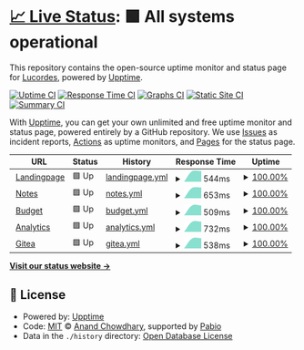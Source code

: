 # [📈 Live Status](https://status.lucacordes.com): <!--live status--> **🟩 All systems operational**

This repository contains the open-source uptime monitor and status page for [Lucordes](https://status.lucacordes.com), powered by [Upptime](https://github.com/upptime/upptime).

[![Uptime CI](https://github.com/lucordes/lucordes.github.io/workflows/Uptime%20CI/badge.svg)](https://github.com/lucordes/lucordes.github.io/actions?query=workflow%3A%22Uptime+CI%22)
[![Response Time CI](https://github.com/lucordes/lucordes.github.io/workflows/Response%20Time%20CI/badge.svg)](https://github.com/lucordes/lucordes.github.io/actions?query=workflow%3A%22Response+Time+CI%22)
[![Graphs CI](https://github.com/lucordes/lucordes.github.io/workflows/Graphs%20CI/badge.svg)](https://github.com/lucordes/lucordes.github.io/actions?query=workflow%3A%22Graphs+CI%22)
[![Static Site CI](https://github.com/lucordes/lucordes.github.io/workflows/Static%20Site%20CI/badge.svg)](https://github.com/lucordes/lucordes.github.io/actions?query=workflow%3A%22Static+Site+CI%22)
[![Summary CI](https://github.com/lucordes/lucordes.github.io/workflows/Summary%20CI/badge.svg)](https://github.com/lucordes/lucordes.github.io/actions?query=workflow%3A%22Summary+CI%22)

With [Upptime](https://upptime.js.org), you can get your own unlimited and free uptime monitor and status page, powered entirely by a GitHub repository. We use [Issues](https://github.com/lucordes/lucordes.github.io/issues) as incident reports, [Actions](https://github.com/lucordes/lucordes.github.io/actions) as uptime monitors, and [Pages](https://status.lucacordes.com) for the status page.

<!--start: status pages-->
<!-- This summary is generated by Upptime (https://github.com/upptime/upptime) -->
<!-- Do not edit this manually, your changes will be overwritten -->
<!-- prettier-ignore -->
| URL | Status | History | Response Time | Uptime |
| --- | ------ | ------- | ------------- | ------ |
| <img alt="" src="https://icons.duckduckgo.com/ip3/www.lucacordes.com.ico" height="13"> [Landingpage](https://www.lucacordes.com) | 🟩 Up | [landingpage.yml](https://github.com/lucordes/lucordes.github.io/commits/HEAD/history/landingpage.yml) | <details><summary><img alt="Response time graph" src="./graphs/landingpage/response-time-week.png" height="20"> 544ms</summary><br><a href="https://upptime.github.io/upptime/history/landingpage"><img alt="Response time 544" src="https://img.shields.io/endpoint?url=https%3A%2F%2Fraw.githubusercontent.com%2Flucordes%2Flucordes.github.io%2FHEAD%2Fapi%2Flandingpage%2Fresponse-time.json"></a><br><a href="https://upptime.github.io/upptime/history/landingpage"><img alt="24-hour response time 544" src="https://img.shields.io/endpoint?url=https%3A%2F%2Fraw.githubusercontent.com%2Flucordes%2Flucordes.github.io%2FHEAD%2Fapi%2Flandingpage%2Fresponse-time-day.json"></a><br><a href="https://upptime.github.io/upptime/history/landingpage"><img alt="7-day response time 544" src="https://img.shields.io/endpoint?url=https%3A%2F%2Fraw.githubusercontent.com%2Flucordes%2Flucordes.github.io%2FHEAD%2Fapi%2Flandingpage%2Fresponse-time-week.json"></a><br><a href="https://upptime.github.io/upptime/history/landingpage"><img alt="30-day response time 544" src="https://img.shields.io/endpoint?url=https%3A%2F%2Fraw.githubusercontent.com%2Flucordes%2Flucordes.github.io%2FHEAD%2Fapi%2Flandingpage%2Fresponse-time-month.json"></a><br><a href="https://upptime.github.io/upptime/history/landingpage"><img alt="1-year response time 544" src="https://img.shields.io/endpoint?url=https%3A%2F%2Fraw.githubusercontent.com%2Flucordes%2Flucordes.github.io%2FHEAD%2Fapi%2Flandingpage%2Fresponse-time-year.json"></a></details> | <details><summary><a href="https://upptime.github.io/upptime/history/landingpage">100.00%</a></summary><a href="https://upptime.github.io/upptime/history/landingpage"><img alt="All-time uptime 100.00%" src="https://img.shields.io/endpoint?url=https%3A%2F%2Fraw.githubusercontent.com%2Flucordes%2Flucordes.github.io%2FHEAD%2Fapi%2Flandingpage%2Fuptime.json"></a><br><a href="https://upptime.github.io/upptime/history/landingpage"><img alt="24-hour uptime 100.00%" src="https://img.shields.io/endpoint?url=https%3A%2F%2Fraw.githubusercontent.com%2Flucordes%2Flucordes.github.io%2FHEAD%2Fapi%2Flandingpage%2Fuptime-day.json"></a><br><a href="https://upptime.github.io/upptime/history/landingpage"><img alt="7-day uptime 100.00%" src="https://img.shields.io/endpoint?url=https%3A%2F%2Fraw.githubusercontent.com%2Flucordes%2Flucordes.github.io%2FHEAD%2Fapi%2Flandingpage%2Fuptime-week.json"></a><br><a href="https://upptime.github.io/upptime/history/landingpage"><img alt="30-day uptime 100.00%" src="https://img.shields.io/endpoint?url=https%3A%2F%2Fraw.githubusercontent.com%2Flucordes%2Flucordes.github.io%2FHEAD%2Fapi%2Flandingpage%2Fuptime-month.json"></a><br><a href="https://upptime.github.io/upptime/history/landingpage"><img alt="1-year uptime 100.00%" src="https://img.shields.io/endpoint?url=https%3A%2F%2Fraw.githubusercontent.com%2Flucordes%2Flucordes.github.io%2FHEAD%2Fapi%2Flandingpage%2Fuptime-year.json"></a></details>
| <img alt="" src="https://icons.duckduckgo.com/ip3/notes.lucacordes.com.ico" height="13"> [Notes](https://notes.lucacordes.com) | 🟩 Up | [notes.yml](https://github.com/lucordes/lucordes.github.io/commits/HEAD/history/notes.yml) | <details><summary><img alt="Response time graph" src="./graphs/notes/response-time-week.png" height="20"> 653ms</summary><br><a href="https://upptime.github.io/upptime/history/notes"><img alt="Response time 653" src="https://img.shields.io/endpoint?url=https%3A%2F%2Fraw.githubusercontent.com%2Flucordes%2Flucordes.github.io%2FHEAD%2Fapi%2Fnotes%2Fresponse-time.json"></a><br><a href="https://upptime.github.io/upptime/history/notes"><img alt="24-hour response time 653" src="https://img.shields.io/endpoint?url=https%3A%2F%2Fraw.githubusercontent.com%2Flucordes%2Flucordes.github.io%2FHEAD%2Fapi%2Fnotes%2Fresponse-time-day.json"></a><br><a href="https://upptime.github.io/upptime/history/notes"><img alt="7-day response time 653" src="https://img.shields.io/endpoint?url=https%3A%2F%2Fraw.githubusercontent.com%2Flucordes%2Flucordes.github.io%2FHEAD%2Fapi%2Fnotes%2Fresponse-time-week.json"></a><br><a href="https://upptime.github.io/upptime/history/notes"><img alt="30-day response time 653" src="https://img.shields.io/endpoint?url=https%3A%2F%2Fraw.githubusercontent.com%2Flucordes%2Flucordes.github.io%2FHEAD%2Fapi%2Fnotes%2Fresponse-time-month.json"></a><br><a href="https://upptime.github.io/upptime/history/notes"><img alt="1-year response time 653" src="https://img.shields.io/endpoint?url=https%3A%2F%2Fraw.githubusercontent.com%2Flucordes%2Flucordes.github.io%2FHEAD%2Fapi%2Fnotes%2Fresponse-time-year.json"></a></details> | <details><summary><a href="https://upptime.github.io/upptime/history/notes">100.00%</a></summary><a href="https://upptime.github.io/upptime/history/notes"><img alt="All-time uptime 100.00%" src="https://img.shields.io/endpoint?url=https%3A%2F%2Fraw.githubusercontent.com%2Flucordes%2Flucordes.github.io%2FHEAD%2Fapi%2Fnotes%2Fuptime.json"></a><br><a href="https://upptime.github.io/upptime/history/notes"><img alt="24-hour uptime 100.00%" src="https://img.shields.io/endpoint?url=https%3A%2F%2Fraw.githubusercontent.com%2Flucordes%2Flucordes.github.io%2FHEAD%2Fapi%2Fnotes%2Fuptime-day.json"></a><br><a href="https://upptime.github.io/upptime/history/notes"><img alt="7-day uptime 100.00%" src="https://img.shields.io/endpoint?url=https%3A%2F%2Fraw.githubusercontent.com%2Flucordes%2Flucordes.github.io%2FHEAD%2Fapi%2Fnotes%2Fuptime-week.json"></a><br><a href="https://upptime.github.io/upptime/history/notes"><img alt="30-day uptime 100.00%" src="https://img.shields.io/endpoint?url=https%3A%2F%2Fraw.githubusercontent.com%2Flucordes%2Flucordes.github.io%2FHEAD%2Fapi%2Fnotes%2Fuptime-month.json"></a><br><a href="https://upptime.github.io/upptime/history/notes"><img alt="1-year uptime 100.00%" src="https://img.shields.io/endpoint?url=https%3A%2F%2Fraw.githubusercontent.com%2Flucordes%2Flucordes.github.io%2FHEAD%2Fapi%2Fnotes%2Fuptime-year.json"></a></details>
| <img alt="" src="https://icons.duckduckgo.com/ip3/budget.lucacordes.com.ico" height="13"> [Budget](https://budget.lucacordes.com) | 🟩 Up | [budget.yml](https://github.com/lucordes/lucordes.github.io/commits/HEAD/history/budget.yml) | <details><summary><img alt="Response time graph" src="./graphs/budget/response-time-week.png" height="20"> 509ms</summary><br><a href="https://upptime.github.io/upptime/history/budget"><img alt="Response time 509" src="https://img.shields.io/endpoint?url=https%3A%2F%2Fraw.githubusercontent.com%2Flucordes%2Flucordes.github.io%2FHEAD%2Fapi%2Fbudget%2Fresponse-time.json"></a><br><a href="https://upptime.github.io/upptime/history/budget"><img alt="24-hour response time 509" src="https://img.shields.io/endpoint?url=https%3A%2F%2Fraw.githubusercontent.com%2Flucordes%2Flucordes.github.io%2FHEAD%2Fapi%2Fbudget%2Fresponse-time-day.json"></a><br><a href="https://upptime.github.io/upptime/history/budget"><img alt="7-day response time 509" src="https://img.shields.io/endpoint?url=https%3A%2F%2Fraw.githubusercontent.com%2Flucordes%2Flucordes.github.io%2FHEAD%2Fapi%2Fbudget%2Fresponse-time-week.json"></a><br><a href="https://upptime.github.io/upptime/history/budget"><img alt="30-day response time 509" src="https://img.shields.io/endpoint?url=https%3A%2F%2Fraw.githubusercontent.com%2Flucordes%2Flucordes.github.io%2FHEAD%2Fapi%2Fbudget%2Fresponse-time-month.json"></a><br><a href="https://upptime.github.io/upptime/history/budget"><img alt="1-year response time 509" src="https://img.shields.io/endpoint?url=https%3A%2F%2Fraw.githubusercontent.com%2Flucordes%2Flucordes.github.io%2FHEAD%2Fapi%2Fbudget%2Fresponse-time-year.json"></a></details> | <details><summary><a href="https://upptime.github.io/upptime/history/budget">100.00%</a></summary><a href="https://upptime.github.io/upptime/history/budget"><img alt="All-time uptime 100.00%" src="https://img.shields.io/endpoint?url=https%3A%2F%2Fraw.githubusercontent.com%2Flucordes%2Flucordes.github.io%2FHEAD%2Fapi%2Fbudget%2Fuptime.json"></a><br><a href="https://upptime.github.io/upptime/history/budget"><img alt="24-hour uptime 100.00%" src="https://img.shields.io/endpoint?url=https%3A%2F%2Fraw.githubusercontent.com%2Flucordes%2Flucordes.github.io%2FHEAD%2Fapi%2Fbudget%2Fuptime-day.json"></a><br><a href="https://upptime.github.io/upptime/history/budget"><img alt="7-day uptime 100.00%" src="https://img.shields.io/endpoint?url=https%3A%2F%2Fraw.githubusercontent.com%2Flucordes%2Flucordes.github.io%2FHEAD%2Fapi%2Fbudget%2Fuptime-week.json"></a><br><a href="https://upptime.github.io/upptime/history/budget"><img alt="30-day uptime 100.00%" src="https://img.shields.io/endpoint?url=https%3A%2F%2Fraw.githubusercontent.com%2Flucordes%2Flucordes.github.io%2FHEAD%2Fapi%2Fbudget%2Fuptime-month.json"></a><br><a href="https://upptime.github.io/upptime/history/budget"><img alt="1-year uptime 100.00%" src="https://img.shields.io/endpoint?url=https%3A%2F%2Fraw.githubusercontent.com%2Flucordes%2Flucordes.github.io%2FHEAD%2Fapi%2Fbudget%2Fuptime-year.json"></a></details>
| <img alt="" src="https://icons.duckduckgo.com/ip3/analytics.lucacordes.com.ico" height="13"> [Analytics](https://analytics.lucacordes.com) | 🟩 Up | [analytics.yml](https://github.com/lucordes/lucordes.github.io/commits/HEAD/history/analytics.yml) | <details><summary><img alt="Response time graph" src="./graphs/analytics/response-time-week.png" height="20"> 732ms</summary><br><a href="https://upptime.github.io/upptime/history/analytics"><img alt="Response time 732" src="https://img.shields.io/endpoint?url=https%3A%2F%2Fraw.githubusercontent.com%2Flucordes%2Flucordes.github.io%2FHEAD%2Fapi%2Fanalytics%2Fresponse-time.json"></a><br><a href="https://upptime.github.io/upptime/history/analytics"><img alt="24-hour response time 732" src="https://img.shields.io/endpoint?url=https%3A%2F%2Fraw.githubusercontent.com%2Flucordes%2Flucordes.github.io%2FHEAD%2Fapi%2Fanalytics%2Fresponse-time-day.json"></a><br><a href="https://upptime.github.io/upptime/history/analytics"><img alt="7-day response time 732" src="https://img.shields.io/endpoint?url=https%3A%2F%2Fraw.githubusercontent.com%2Flucordes%2Flucordes.github.io%2FHEAD%2Fapi%2Fanalytics%2Fresponse-time-week.json"></a><br><a href="https://upptime.github.io/upptime/history/analytics"><img alt="30-day response time 732" src="https://img.shields.io/endpoint?url=https%3A%2F%2Fraw.githubusercontent.com%2Flucordes%2Flucordes.github.io%2FHEAD%2Fapi%2Fanalytics%2Fresponse-time-month.json"></a><br><a href="https://upptime.github.io/upptime/history/analytics"><img alt="1-year response time 732" src="https://img.shields.io/endpoint?url=https%3A%2F%2Fraw.githubusercontent.com%2Flucordes%2Flucordes.github.io%2FHEAD%2Fapi%2Fanalytics%2Fresponse-time-year.json"></a></details> | <details><summary><a href="https://upptime.github.io/upptime/history/analytics">100.00%</a></summary><a href="https://upptime.github.io/upptime/history/analytics"><img alt="All-time uptime 100.00%" src="https://img.shields.io/endpoint?url=https%3A%2F%2Fraw.githubusercontent.com%2Flucordes%2Flucordes.github.io%2FHEAD%2Fapi%2Fanalytics%2Fuptime.json"></a><br><a href="https://upptime.github.io/upptime/history/analytics"><img alt="24-hour uptime 100.00%" src="https://img.shields.io/endpoint?url=https%3A%2F%2Fraw.githubusercontent.com%2Flucordes%2Flucordes.github.io%2FHEAD%2Fapi%2Fanalytics%2Fuptime-day.json"></a><br><a href="https://upptime.github.io/upptime/history/analytics"><img alt="7-day uptime 100.00%" src="https://img.shields.io/endpoint?url=https%3A%2F%2Fraw.githubusercontent.com%2Flucordes%2Flucordes.github.io%2FHEAD%2Fapi%2Fanalytics%2Fuptime-week.json"></a><br><a href="https://upptime.github.io/upptime/history/analytics"><img alt="30-day uptime 100.00%" src="https://img.shields.io/endpoint?url=https%3A%2F%2Fraw.githubusercontent.com%2Flucordes%2Flucordes.github.io%2FHEAD%2Fapi%2Fanalytics%2Fuptime-month.json"></a><br><a href="https://upptime.github.io/upptime/history/analytics"><img alt="1-year uptime 100.00%" src="https://img.shields.io/endpoint?url=https%3A%2F%2Fraw.githubusercontent.com%2Flucordes%2Flucordes.github.io%2FHEAD%2Fapi%2Fanalytics%2Fuptime-year.json"></a></details>
| <img alt="" src="https://icons.duckduckgo.com/ip3/git.lucacordes.com.ico" height="13"> [Gitea](https://git.lucacordes.com) | 🟩 Up | [gitea.yml](https://github.com/lucordes/lucordes.github.io/commits/HEAD/history/gitea.yml) | <details><summary><img alt="Response time graph" src="./graphs/gitea/response-time-week.png" height="20"> 538ms</summary><br><a href="https://upptime.github.io/upptime/history/gitea"><img alt="Response time 538" src="https://img.shields.io/endpoint?url=https%3A%2F%2Fraw.githubusercontent.com%2Flucordes%2Flucordes.github.io%2FHEAD%2Fapi%2Fgitea%2Fresponse-time.json"></a><br><a href="https://upptime.github.io/upptime/history/gitea"><img alt="24-hour response time 538" src="https://img.shields.io/endpoint?url=https%3A%2F%2Fraw.githubusercontent.com%2Flucordes%2Flucordes.github.io%2FHEAD%2Fapi%2Fgitea%2Fresponse-time-day.json"></a><br><a href="https://upptime.github.io/upptime/history/gitea"><img alt="7-day response time 538" src="https://img.shields.io/endpoint?url=https%3A%2F%2Fraw.githubusercontent.com%2Flucordes%2Flucordes.github.io%2FHEAD%2Fapi%2Fgitea%2Fresponse-time-week.json"></a><br><a href="https://upptime.github.io/upptime/history/gitea"><img alt="30-day response time 538" src="https://img.shields.io/endpoint?url=https%3A%2F%2Fraw.githubusercontent.com%2Flucordes%2Flucordes.github.io%2FHEAD%2Fapi%2Fgitea%2Fresponse-time-month.json"></a><br><a href="https://upptime.github.io/upptime/history/gitea"><img alt="1-year response time 538" src="https://img.shields.io/endpoint?url=https%3A%2F%2Fraw.githubusercontent.com%2Flucordes%2Flucordes.github.io%2FHEAD%2Fapi%2Fgitea%2Fresponse-time-year.json"></a></details> | <details><summary><a href="https://upptime.github.io/upptime/history/gitea">100.00%</a></summary><a href="https://upptime.github.io/upptime/history/gitea"><img alt="All-time uptime 100.00%" src="https://img.shields.io/endpoint?url=https%3A%2F%2Fraw.githubusercontent.com%2Flucordes%2Flucordes.github.io%2FHEAD%2Fapi%2Fgitea%2Fuptime.json"></a><br><a href="https://upptime.github.io/upptime/history/gitea"><img alt="24-hour uptime 100.00%" src="https://img.shields.io/endpoint?url=https%3A%2F%2Fraw.githubusercontent.com%2Flucordes%2Flucordes.github.io%2FHEAD%2Fapi%2Fgitea%2Fuptime-day.json"></a><br><a href="https://upptime.github.io/upptime/history/gitea"><img alt="7-day uptime 100.00%" src="https://img.shields.io/endpoint?url=https%3A%2F%2Fraw.githubusercontent.com%2Flucordes%2Flucordes.github.io%2FHEAD%2Fapi%2Fgitea%2Fuptime-week.json"></a><br><a href="https://upptime.github.io/upptime/history/gitea"><img alt="30-day uptime 100.00%" src="https://img.shields.io/endpoint?url=https%3A%2F%2Fraw.githubusercontent.com%2Flucordes%2Flucordes.github.io%2FHEAD%2Fapi%2Fgitea%2Fuptime-month.json"></a><br><a href="https://upptime.github.io/upptime/history/gitea"><img alt="1-year uptime 100.00%" src="https://img.shields.io/endpoint?url=https%3A%2F%2Fraw.githubusercontent.com%2Flucordes%2Flucordes.github.io%2FHEAD%2Fapi%2Fgitea%2Fuptime-year.json"></a></details>

<!--end: status pages-->

[**Visit our status website →**](https://status.lucacordes.com)

## 📄 License

- Powered by: [Upptime](https://github.com/upptime/upptime)
- Code: [MIT](./LICENSE) © [Anand Chowdhary](https://anandchowdhary.com), supported by [Pabio](https://pabio.com)
- Data in the `./history` directory: [Open Database License](https://opendatacommons.org/licenses/odbl/1-0/)
